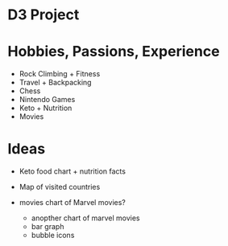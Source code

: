 # D3 Project

# Hobbies, Passions, Experience

  - Rock Climbing + Fitness
  - Travel + Backpacking
  - Chess
  - Nintendo Games
  - Keto + Nutrition
  - Movies

# Ideas

- Keto food chart + nutrition facts

- Map of visited countries

<!-- - experience chart - rock climbing? -->

- movies chart of Marvel movies? 

  - anopther chart of marvel movies
  - bar graph
  - bubble icons